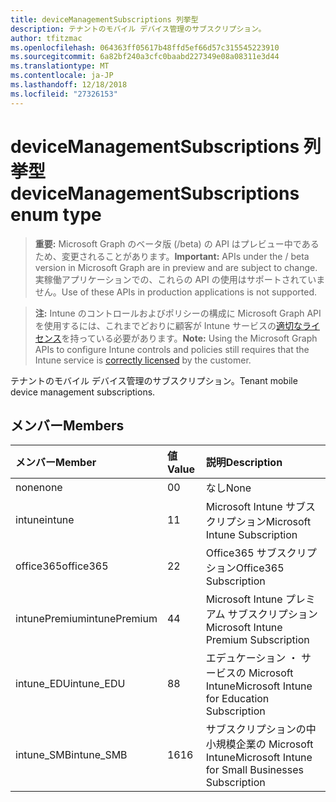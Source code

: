 ```yaml
---
title: deviceManagementSubscriptions 列挙型
description: テナントのモバイル デバイス管理のサブスクリプション。
author: tfitzmac
ms.openlocfilehash: 064363ff05617b48ffd5ef66d57c315545223910
ms.sourcegitcommit: 6a82bf240a3cfc0baabd227349e08a08311e3d44
ms.translationtype: MT
ms.contentlocale: ja-JP
ms.lasthandoff: 12/18/2018
ms.locfileid: "27326153"
---
```

# <a name="devicemanagementsubscriptions-enum-type"></a><span data-ttu-id="0330d-103">deviceManagementSubscriptions 列挙型</span><span class="sxs-lookup"><span data-stu-id="0330d-103">deviceManagementSubscriptions enum type</span></span>

> <span data-ttu-id="0330d-104">**重要:** Microsoft Graph のベータ版 (/beta) の API はプレビュー中であるため、変更されることがあります。</span><span class="sxs-lookup"><span data-stu-id="0330d-104">**Important:** APIs under the / beta version in Microsoft Graph are in preview and are subject to change.</span></span> <span data-ttu-id="0330d-105">実稼働アプリケーションでの、これらの API の使用はサポートされていません。</span><span class="sxs-lookup"><span data-stu-id="0330d-105">Use of these APIs in production applications is not supported.</span></span>

> <span data-ttu-id="0330d-106">**注:** Intune のコントロールおよびポリシーの構成に Microsoft Graph API を使用するには、これまでどおりに顧客が Intune サービスの[適切なライセンス](https://go.microsoft.com/fwlink/?linkid=839381)を持っている必要があります。</span><span class="sxs-lookup"><span data-stu-id="0330d-106">**Note:** Using the Microsoft Graph APIs to configure Intune controls and policies still requires that the Intune service is [correctly licensed](https://go.microsoft.com/fwlink/?linkid=839381) by the customer.</span></span>

<span data-ttu-id="0330d-107">テナントのモバイル デバイス管理のサブスクリプション。</span><span class="sxs-lookup"><span data-stu-id="0330d-107">Tenant mobile device management subscriptions.</span></span>
## <a name="members"></a><span data-ttu-id="0330d-108">メンバー</span><span class="sxs-lookup"><span data-stu-id="0330d-108">Members</span></span>
|<span data-ttu-id="0330d-109">メンバー</span><span class="sxs-lookup"><span data-stu-id="0330d-109">Member</span></span>|<span data-ttu-id="0330d-110">値</span><span class="sxs-lookup"><span data-stu-id="0330d-110">Value</span></span>|<span data-ttu-id="0330d-111">説明</span><span class="sxs-lookup"><span data-stu-id="0330d-111">Description</span></span>|
|:---|:---|:---|
|<span data-ttu-id="0330d-112">none</span><span class="sxs-lookup"><span data-stu-id="0330d-112">none</span></span>|<span data-ttu-id="0330d-113">0</span><span class="sxs-lookup"><span data-stu-id="0330d-113">0</span></span>|<span data-ttu-id="0330d-114">なし</span><span class="sxs-lookup"><span data-stu-id="0330d-114">None</span></span>|
|<span data-ttu-id="0330d-115">intune</span><span class="sxs-lookup"><span data-stu-id="0330d-115">intune</span></span>|<span data-ttu-id="0330d-116">1</span><span class="sxs-lookup"><span data-stu-id="0330d-116">1</span></span>|<span data-ttu-id="0330d-117">Microsoft Intune サブスクリプション</span><span class="sxs-lookup"><span data-stu-id="0330d-117">Microsoft Intune Subscription</span></span>|
|<span data-ttu-id="0330d-118">office365</span><span class="sxs-lookup"><span data-stu-id="0330d-118">office365</span></span>|<span data-ttu-id="0330d-119">2</span><span class="sxs-lookup"><span data-stu-id="0330d-119">2</span></span>|<span data-ttu-id="0330d-120">Office365 サブスクリプション</span><span class="sxs-lookup"><span data-stu-id="0330d-120">Office365 Subscription</span></span>|
|<span data-ttu-id="0330d-121">intunePremium</span><span class="sxs-lookup"><span data-stu-id="0330d-121">intunePremium</span></span>|<span data-ttu-id="0330d-122">4</span><span class="sxs-lookup"><span data-stu-id="0330d-122">4</span></span>|<span data-ttu-id="0330d-123">Microsoft Intune プレミアム サブスクリプション</span><span class="sxs-lookup"><span data-stu-id="0330d-123">Microsoft Intune Premium Subscription</span></span>|
|<span data-ttu-id="0330d-124">intune_EDU</span><span class="sxs-lookup"><span data-stu-id="0330d-124">intune_EDU</span></span>|<span data-ttu-id="0330d-125">8</span><span class="sxs-lookup"><span data-stu-id="0330d-125">8</span></span>|<span data-ttu-id="0330d-126">エデュケーション ・ サービスの Microsoft Intune</span><span class="sxs-lookup"><span data-stu-id="0330d-126">Microsoft Intune for Education Subscription</span></span>|
|<span data-ttu-id="0330d-127">intune_SMB</span><span class="sxs-lookup"><span data-stu-id="0330d-127">intune_SMB</span></span>|<span data-ttu-id="0330d-128">16</span><span class="sxs-lookup"><span data-stu-id="0330d-128">16</span></span>|<span data-ttu-id="0330d-129">サブスクリプションの中小規模企業の Microsoft Intune</span><span class="sxs-lookup"><span data-stu-id="0330d-129">Microsoft Intune for Small Businesses Subscription</span></span>|





